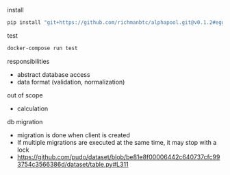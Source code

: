 install

```bash
pip install "git+https://github.com/richmanbtc/alphapool.git@v0.1.2#egg=alphapool"
```

test

```bash
docker-compose run test
```

responsibilities

- abstract database access
- data format (validation, normalization)

out of scope

- calculation

db migration

- migration is done when client is created
- If multiple migrations are executed at the same time, it may stop with a lock
- https://github.com/pudo/dataset/blob/be81e8f00006442c640737cfc993754c3566386d/dataset/table.py#L311
